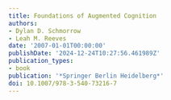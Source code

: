 ```yaml
---
title: Foundations of Augmented Cognition
authors:
- Dylan D. Schmorrow
- Leah M. Reeves
date: '2007-01-01T00:00:00'
publishDate: '2024-12-24T10:27:56.461989Z'
publication_types:
- book
publication: '*Springer Berlin Heidelberg*'
doi: 10.1007/978-3-540-73216-7
---
```

